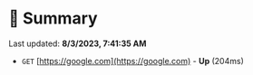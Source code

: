 # 📖 Summary
Last updated: **8/3/2023, 7:41:35 AM**

- `GET` [https://google.com](https://google.com) - **Up** (204ms)
